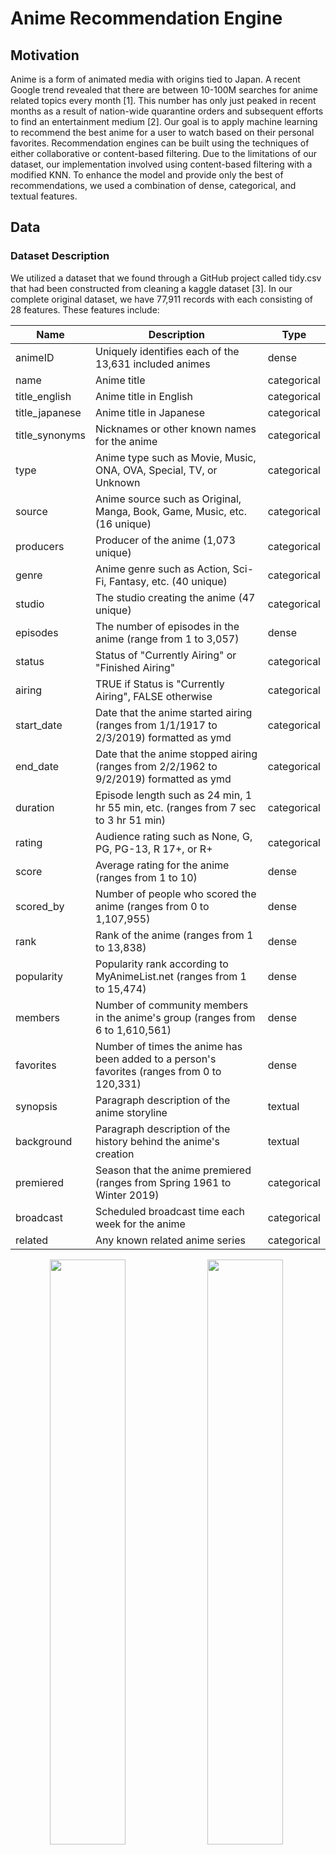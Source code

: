 # Anime Recommendation Engine

## Motivation
Anime is a form of animated media with origins tied to Japan. A recent Google trend revealed that there are between 10-100M searches for anime related topics every month [1]. This number has only just peaked in recent months as a result of nation-wide quarantine orders and subsequent efforts to find an entertainment medium [2]. Our goal is to apply machine learning to recommend the best anime for a user to watch based on their personal favorites. Recommendation engines can be built using the techniques of either collaborative or content-based filtering. Due to the limitations of our dataset, our implementation involved using content-based filtering with a modified KNN. To enhance the model and provide only the best of recommendations, we used a combination of dense, categorical, and textual features.

## Data

### Dataset Description
We utilized a dataset that we found through a GitHub project called tidy.csv that had been constructed from cleaning a kaggle dataset [3]. In our complete original dataset, we have 77,911 records with each consisting of 28 features. These features include: 

|Name|Description|Type|
|---|---|---|
|animeID|Uniquely identifies each of the 13,631 included animes|dense| 
|name|Anime title|categorical|  
|title_english|Anime title in English|categorical|    
|title_japanese|Anime title in Japanese|categorical|
|title_synonyms|Nicknames or other known names for the anime|categorical|
|type|Anime type such as Movie, Music, ONA, OVA, Special, TV, or Unknown|categorical|
|source|Anime source such as Original, Manga, Book, Game, Music, etc. (16 unique)|categorical|
|producers|Producer of the anime (1,073 unique)|categorical|
|genre|Anime genre such as Action, Sci-Fi, Fantasy, etc. (40 unique)|categorical|
|studio|The studio creating the anime (47 unique)|categorical|
|episodes|The number of episodes in the anime (range from 1 to 3,057)|dense|
|status|Status of "Currently Airing" or "Finished Airing"|categorical|
|airing|TRUE if Status is "Currently Airing", FALSE otherwise|categorical|
|start_date|Date that the anime started airing (ranges from 1/1/1917 to 2/3/2019) formatted as ymd|categorical|
|end_date|Date that the anime stopped airing (ranges from 2/2/1962 to 9/2/2019) formatted as ymd|categorical|
|duration|Episode length such as 24 min, 1 hr 55 min, etc. (ranges from 7 sec to 3 hr 51 min)|categorical|
|rating|Audience rating such as None, G, PG, PG-13, R 17+, or R+|categorical|
|score|Average rating for the anime (ranges from 1 to 10)|dense|
|scored_by|Number of people who scored the anime (ranges from 0 to 1,107,955)|dense|
|rank|Rank of the anime (ranges from 1 to 13,838)|dense|
|popularity|Popularity rank according to MyAnimeList.net (ranges from 1 to 15,474)|dense|
|members|Number of community members in the anime's group (ranges from 6 to 1,610,561)|dense|
|favorites|Number of times the anime has been added to a person's favorites (ranges from 0 to 120,331)|dense|
|synopsis|Paragraph description of the anime storyline|textual|
|background|Paragraph description of the history behind the anime's creation|textual|
|premiered|Season that the anime premiered (ranges from Spring 1961 to Winter 2019)|categorical|
|broadcast|Scheduled broadcast time each week for the anime|categorical|
|related|Any known related anime series|categorical|

<p align='center'>
<img src="/ML4Anime/graphs/Type Chart.PNG" style="float: left; width: 49%; margin-right: 1%; margin-bottom: 0.5em;"><img src="/ML4Anime/graphs/Source Chart.PNG" style="float: left; width: 49%; margin-right: 1%; margin-bottom: 0.5em;">
<p style="clear: both;"></p>
</p>

<p align='center'>Figure 1: Anime Count Comparisons by Type and Source</p>

<p align='center'>
<img src="/ML4Anime/graphs/Genre Chart.PNG" style="float: left; width: 49%; margin-right: 1%; margin-bottom: 0.5em;"><img src="/ML4Anime/graphs/Airing Chart.PNG" style="float: left; width: 49%; margin-right: 1%; margin-bottom: 0.5em;">
<p style="clear: both;"></p>
</p>

<p align='center'>
  Figure 2: Anime Count Comparison by Genre and Airing Status
</p>

<p align='center'>
<img src="/ML4Anime/graphs/Rating Chart.PNG" style="float: left; width: 49%; margin-right: 1%; margin-bottom: 0.5em;"><img src="/ML4Anime/graphs/Score Chart.PNG" style="float: left; width: 49%; margin-right: 1%; margin-bottom: 0.5em;">
<p style="clear: both;"></p>
</p>

<p align='center'>Figure 3: Anime Count Comparisons by Rating and Score</p>

<p align='center'>
<img src="/ML4Anime/graphs/Producer Score Chart.PNG" style="float: left; width: 49%; margin-right: 1%; margin-bottom: 0.5em;"><img src="/ML4Anime/graphs/Studio Score Chart.PNG" style="float: left; width: 49%; margin-right: 1%; margin-bottom: 0.5em;">
<p style="clear: both;"></p>
</p>

<p align='center'>Figure 4: Average Score of Most Reviewed Producers and Studios</p>

<p align='center'>
  <img src="/ML4Anime/graphs/Premier Decade.PNG" width="500"/>
</p>

<p align='center'>Figure 5: Anime Count by Decade of Premier</p>

### Pre-processing [techniques we used, cleaning text, one-hot encoding, normalizing, graphs, correlation matrix, word embeddings, talk about correlations, etc]

Before we were able to use the data, we first had to clean it by removing the unnecessary columns and replacing NA values with 0s. Although our dataset had 77,911 rows, many of these rows were duplicated multiple times for a single anime title. For example, the anime Cowboy Bebop was duplicated 17 times, once for each genre, each studio, and/or each producer that worked on the anime. To clean this up, we grouped all the anime together by title, and consolidated the information to remove the duplicated rows - ultimately condensing our dataset from 77,911 rows to 2,856 unique anime. Following this, we also one-hot encoded all of the categorical data columns (i.e. genre, studio, source, producers, rating, type). One-hot encoding not only reduced the number of rows in our dataset by ensuring that each anime only occupied one row, but also prepared the dataset for constructing the vectors during the data modelling phase.

In addition to the categorical data columns, our dataset conveniently held a wealth of information for us in the form of a textual synopsis for each anime. To utilize of this, we used a pretrained word2vec model by Google that was trained on the Google News corpus (over 300 billion words) to output 300-dimensional word vectors. The idea was to use the word embeddings to capture the semantics of the summary in an attempt to use these features to find other anime with similar summaries in semantics. In order to ensure that the input to the model was standardized, the synopsis for each anime was pre-processed to ensure that they were properly formatted and consisted of only words of interest. We removed all punctuations and capitalization, as well as common words such as “a”, “an”, and “in” using the list of default stopwords used by MySQL’s MyISAM search indexes [4]. This significantly reduced the amount of words we were working with as the size of our word bank decreased from 34354 to 21259, and the maximum length of the synopses decreased from 540 to 290. We then computed a 1x300 **synopsis summary vector** for each anime by plugging in every word of the synopsis into the word2vec model and averaging all of the vectors. Note, fictional words specific to an anime (such as "Geass" or names like "Lelouch") may not generate a resulting word embedding, in which case the word is simply ignored in the final calculation of the synopsis summary vector.

<p align='center'>
  <img src="/ML4Anime/graphs/synopsis_summary_vector.jpg" width="500"/>
</p>
<p align='center'>
  Figure 6: Synopsis summary vector
</p>

Ultimately, each anime had a corresponding feature vector of shape 1x414. To better understand our feature set and intrinsic relationships amongst features, the following correlation matrices (performed on subsets of features for visibility) were generated:
<p align='center'>
  <img src="/ML4Anime/graphs/stats_genre_corr_matrix.jpg" width="500"/>
</p>
<p align='center'>
  Figure 7: Correlation matrix for stats and genre features
</p>

The above *stats* correlation matrix shows many expected behaviors. For example: a very strong negative correlation between score and ranking, and a very strong positive correlation between members and number of favorites. Likewise, there are relatively strong positive correlations between the genres of "Ecchi" and "Harem", and "Fantasy" and "Magic". Particularly interesting was the fact that anime with the genre "Kids" had a much higher chance of being popular while anime labelled as "Romance" were more likely to be less popular. 


<p align='center'>
  <img src="/ML4Anime/graphs/stats_producecr_corr_matrix.jpg" width="500"/>
</p>
<p align='center'>
  Figure 8: Correlation matrix for stats and producer features
</p>
The above correlation matrix shows the correlation matrix for the subset of our features containing information on the producer. While there were many producers to consider, the more notable ones: Aniplex, a flagship animation company owned by Sony, and Dentsu, Japan's largest advertising company, had positive correlations with respect to their scores, number of favorites, and number of members. 

### PCA

Due to the fact that our feature space was so large (primarily as a result of using textual features), we attempted to reduce the feature space by using PCA. By graphing the summed captured variance of each component, we deduced that using 300 components out of the total 412 was suitable for our needs as it covered 98% of the variance of our feature set. This PCA'ed version of our feature set was then used in our KNN model to find the best anime recommendations. 

<p align='center'>
  <img src="/ML4Anime/graphs/PCA_captured_var.jpg" width="500"/>
</p>
<p align='center'>
  Figure 9: Captured variance of 300 components was 98%
</p>



In an attempt to better visualize the feature space, and the relative space and groupings of anime, we used PCA to convert down to 2D space. It is important to note that using 2 features only captures 12.2% of the total variance in our feature set, and thus the feature space visualization is not optimal but merely serves as a visualization to gain a better understanding of the dataset. 
<p align='center'>
  <img src="/ML4Anime/graphs/PCA-2D.jpg" width="500"/>
</p>
<p align='center'>
  Figure 10: PCA of feature space into 2D space
</p>

### DBSCAN

The PCA graph in 2 dimensional space showed clearly distinct clusters of anime which made us wonder exactly how these clusters formed and what type of anime were represented in each cluster. To tackle this problem, we converted our feature space to 300 dimensions (same feature space as our input to KNN), and performed DBSCAN, an unsupervised clustering algorithm. In order to properly use DBSCAN, we tuned the *minpts* parameter by hand such that not all the points were located in one cluster nor were there an exceptionally large number of noise points. Note, we could not use the heuristic of minpts <= D+1, because D would have been set to ~301 or ~13% of our entire dataset. We set *minpts*=3. *Epsilon* was tuned by graphing and sorting the distances of the 10th nearest neighbor of each point in 300 dimensional space. The “elbow method” was used to set *epsilon* to 30.

<p align='center'>
  <img src="/ML4Anime/graphs/DBSCAN_elbow_method.jpg" width="500"/>
</p>
<p align='center'>
  Figure 11: Elbow method to tune the epsilon parameter for DBSCAN
</p>

The resulting DBSCAN consisted of 4 clusters and 97 noise points. Below is a representation in 2D space.
<p align='center'>
  <img src="/ML4Anime/graphs/DBSCAN.jpg" width="500"/>
</p>
<p align='center'>
  Figure 12: DBSCAN on PCA of feature space
</p>

Below is a deeper dive into a subset of specific anime within each cluster:

<p align='center'>
  <table>
    <thead>
      <tr>
        <th>Cluster 1</th>
        <th>Cluster 2</th>
        <th>Cluster 3</th>
        <th>Cluster 4</th>
        <th>Cluster Outlier</th>
      </tr>
    </thead>
    <tbody>
      <tr>
        <td><img src="/ML4Anime/graphs/cluster1_topk.jpg" width="500"/></td>
        <td><img src="/ML4Anime/graphs/cluster2_topk.jpg" width="500"/></td>
        <td><img src="/ML4Anime/graphs/cluster3_topk.jpg" width="500"/></td>
        <td><img src="/ML4Anime/graphs/cluster4_topk.jpg" width="500"/></td>
        <td><img src="/ML4Anime/graphs/cluster_outlier_topk.jpg" width="500"/></td>
      </tr>
    </tbody>
  </table>
</p>
<p align='center'>
  Figure 13: Top-15 anime represented in each cluster
</p>

## Modelling & Results
### Modelling [average of the vector representation of each anime, what distance metric was used, etc]
The KNN algorithm seeks to find the k most similar anime to the current anime. However, often times it is very difficult for users to be able to capture the full breadth of their anime preferences in a single anime. In our modified KNN algorithm, we allow users to input an arbitrary amount of anime that they like in an attempt to better understand and recommend anime catered to their preference. Assume a user inputs *n* different anime that they enjoyed. To model this, we average out the *n* feature vectors of each of those anime and compute KNN on this new vector that ideally captures the essence of each of their preferred animes.
<p align='center'>
  <img src="/ML4Anime/graphs/KNN_input_vector.jpg" width="500"/>
</p>
<p align='center'>
  Figure 14: KNN input vector
</p>
<p align='center'>
  <img src="/ML4Anime/graphs/KNN_input.jpg" width="500"/>
</p>
<p align='center'>
  Figure 15: Graphical representation of KNN input vector
</p>

There were two distance metrics that we considered for our modelling. The first, and preferred method, was using cosine similarity. Cosine distance is defined as:
<p align='center'>
  <img src="http://latex.codecogs.com/gif.latex?%5Ccos%5Ctheta%20%3D%20%5Cfrac%7B%5Coverrightarrow%7Ba%7D%5Ccdot%20%5Coverrightarrow%7Bb%7D%7D%7B%5Cleft%20%5C%7C%20%5Coverrightarrow%7Ba%7D%20%5Cright%20%5C%7C%5Cleft%20%5C%7C%20%5Coverrightarrow%7Bb%7D%20%5Cright%20%5C%7C%7D"/>
</p>
and measures the angle between our input average feature vector and each of the feature vectors for anime in the dataset. We preferred cosine similarity as a distance measurement due to the way our dataset values were distributed.
To process our data, we one-hot encoded our categorical data values, like genre, studio, and source. These columns were represented in our processed data in 1s and 0s. In comparison, our originally quantitative feature data values, such as episodes, which had values ranging from 1 to 1787, and scored_by, with minimum at 8 and maximum value 1107995, were much greater than our one-hot encoded values, and could possibly skew our KNN results towards the originally quantitative features. With this in mind, we implemented Cosine similarity as a distance measurement because it focuses on the angle between the vectors, and does not consider the respective weights or magnitudes of the vectors.
<p align='center'>
  <img src="/ML4Anime/graphs/anime_df_head.jpg" width="500"/>
</p>
<p align='center'>
  Figure 16: Anime Dataset example data, genre_Action (far right) is an example of one-hot encoding of categorical feature genre
</p>

Our alternative distance metric was using Euclidean distance, measured by:
<p align='center'>
  <img src="http://latex.codecogs.com/gif.latex?d%5Cleft%20%28%20x%2Cy%20%5Cright%20%29%3D%5Csqrt%7B%5Cleft%20%5C%7C%20%5Coverrightarrow%7Ba%7D-%5Coverrightarrow%7Bb%7D%20%5Cright%20%5C%7C%5E%7B2%7D%7D"/>
</p>
Euclidean distance, in contrast to Cosine distance, is similar to measuring the actual distance between the two vectors, and is thus affected by angle and magnitude of the vectors. We implemented Euclidean distance as an alternative distance measurement because we were interested in seeing how the different distance functions would perform comparatively to each other.

For our KNN implementation, we compare the distance values of each feature vector to our input average vector. When considering Euclidean distance, this can be compared directly (ex. d(x1,average) = 7.8 < 12 = d(x2,average)). However, the same does not apply for Cosine similarity. A Cosine similarity value (CosTheta) of 0 actually corresponds to an angle of 90 degrees, while a Cosine similarity of 1 corresponds with 0, so they cannot be compared as is. Specifically, we have to shift our Cosine similarity such that a low Cosine distance value corresponds with a low angle. We chose to implement this by representing Cosine distance as:
<p align='center'>
  <img src="http://latex.codecogs.com/gif.latex?1-%5Ccos%5Ctheta%20%3D%201-%5Cfrac%7B%5Coverrightarrow%7Ba%7D%5Ccdot%20%5Coverrightarrow%7Bb%7D%7D%7B%5Cleft%20%5C%7C%20%5Coverrightarrow%7Ba%7D%20%5Cright%20%5C%7C%5Cleft%20%5C%7C%20%5Coverrightarrow%7Bb%7D%20%5Cright%20%5C%7C%7D"/>
</p>
which then ensures minimum angle, 0 degrees, is represented as 1-Cos(0) and thus a minimum Cosine distance value of 0 as well. In contrast, now for an angle of 90 degrees, Cosine distance = 1-Cos(90) = 1-Cos(-90) = 1, and for an angle of 180 degrees, Cosine distance = 1-Cos(180) = 2, the maximum Cosine distance value.

### Results [show results of KNN before normalizing/PCA, then after KNN on normalized or PCA'd dataset, show examples of results, no way to validate results] --> DON'T PANIC, IS WRITTEN SO IT DOESN'T SOUND LIKE A DRUNK STATISTICIAN

EXAMPLE 1, From a single anime title: ['Attack on Titan']
Cosine:
 - unaltered:
    - std dist of inputs: 1.1102230246251565e-16 = ~0
    - dists = (SAO) 4.530671473179648e-05, (DBall Z) 4.819235587816273e-05, (CG: Lelouch R2) 5.287712560930746e-05, (Death Note) 5.83510934309972e-05, (One Punch) 0.00015996019294139963
    - avg dist = 7.29374965183327e-05
 - normalized:
    - std dist of inputs: 2.220446049250313e-16 = ~0
    - dists = (AoT2) 0.26543022986850695, (FullmetalA:B) 0.3679197969434186, (Death Note) 0.3889958931658123, (CG: Lelouch) 0.4021520815895975, (CG: Lelouch R2) 0.44321354005664404
    - avg dist = 0.37354230832479585
Euclidean:
 - unaltered:
    - std dist of inputs: 0
    - dists = (SAO) 68802.63893112267, (Death Note) 132434.60037360518, (FullmetalA:B) 261364.26396249462, (One Punch) 384929.0819958142, (TokyGh) 459418.3602375047
    - avg dist = 261389.7891001083
 - normalized:
    - std dist of inputs: 0
    - dists = (AoT2) 17.510729395599363, (CG: Lelouch) 21.16861555221369, (CG: Lelouch R2) 21.6011141401997, (FullmetalA:B) 22.11454385187206, (AkagaKill) 22.316987243582993
    - avg dist = 20.94239803669356

EXAMPLE 2, From a single series of anime:
['Attack on Titan', 'Attack on Titan: Since That Day', 'Attack on Titan: Crimson Bow and Arrow', 'Attack on Titan: Wings of Freedom', 'Attack on Titan Season 2', 'Attack on Titan: Junior High', 'Attack on Titan Season 3']
INPUT KEY TAKEAWAY: 'Attack on Titan: Since That Day', 'Attack on Titan: Crimson Bow and Arrow', 'Attack on Titan: Wings of Freedom' HAVE SYNOPSIS KEY WORD RECAP
Cosine:
 - unaltered:
    - std dist of inputs: 0.002418394815451697
    - dists = (anohana) 9.243968509209388e-06, (Madoka Movie:Rebellion) 1.4041475445925045e-05, (KnB) 1.4216072585004902e-05, (VampKnight) 2.5147262486702182e-05, (MaidSama) 2.685434382887486e-05
    - avg dist = 1.7900624571143276e-05
 - normalized:
    - std dist of inputs: 0.7088001950884713
    - dists = (Gun Sam Recap) 0.12449084087983442, (Mar Comes in Lion, Recap) 0.1873596877060505, (Berserk: RW, Recap) 0.24814293848774793, (Can't Play H, Recap) 0.26447939233367723, (Tsukigakirei:FH Roadsofar, Recap) 0.3143294973705817
         - ALL RESULTS HAD SYNOPSIS KEY WORD RECAP
    - avg dist = 0.22776047135557836
Euclidean:
 - unaltered:
    - std dist of inputs: 1339680.4229659091
    - dists = 10003.85877635081, 10933.50047045591, 13918.156580823528, 16494.108909603467, 18196.803745831003
    - avg dist = 13909.285696612944
 - normalized:
    - std dist of inputs: 33.11076563385372
    - dists = (Marches Comes in, Recap) 21.316819634794932, (P4, Recap) 27.079444891045924, (FullmetalA: Prem) 29.639697080204925, (Shiki Spec) 29.800487426576534, (Robot Girls Z) 30.68676447637702
    - avg dist = 27.704642701799866
 NORMALIZED WEIGHTED TOWARD SYNOPSIS WORDING, ESP SINCE MANY INPUTS EMPHASIZED SAME WORDS (ESP Recap, episode, member, team)

EXAMPLE 3, From a relatively similar assortment of anime:
['Attack on Titan', 'Attack on Titan Season 2', 'Bungo Stray Dogs', 'My Hero Academia 3', 'Nanbaka', 'Nanbaka: Season 2', 'Nanbaka: Idiots with Student Numbers!', 'One Punch Man']
SHARED THEMES: survival, human, hero, villain, criminal, police, school, attack
Cosine:
 - unaltered:
    - std dist of inputs: 0.0017375156554714224
    - dists = (FA) 7.402229651454206e-06, (FutureDiary) 9.449234395830786e-06, (Elfen Lied) 9.735515303366249e-06, (parasyte) 2.1410417397671466e-05, (My Teen RomCom) 2.5915295883027767e-05
    - avg dist = 1.4782538526270095e-05
 - normalized:
    - std dist of inputs: 0.2960341531481663
    - dists = (FA:B) 0.5021160342395171, (BNHA) 0.5136357132006636, (CG: Lelouch) 0.5229063917691104, (Death Note) 0.5254783458286789, (CG: Lelouch R2) 0.5267359451522967
    - avg dist = 0.5181744860380534
Euclidean:
 - unaltered: 1149911.695198837
    - std dist of inputs:
    - dists = (OuranHost) 8961.677379548775, (MaidSama) 13454.206774389815, (My Teen RomCom) 15365.794548705582, (Princess Mononoke) 18975.944106107854, (Overlord) 19197.709996068443
    - avg dist = 15191.066560964095
 - normalized:
    - std dist of inputs: 20.277913908002063
    - dists = (JoJo:diamond) 12.126737693135617, (Re:CREATORS) 12.391090152953039, (AkagaKill) 12.403364654252414, (Drifters) 12.473460788797862, (JoJo:Stardust) 12.762186996451366
    - avg dist = 12.431368057118059
  ESP FOR GROUPS OF SIMILAR ANIMES, IF INPUT DESCRIPTIONS HAVE OVERLAPPING WORDS, OUTPUT ANIME DESCRIPTIONS HAVE SIMILAR WORDS

EXAMPLE 4, From different anime genres:
['AKIRA', 'Desert Punk', 'Naruto', 'D.N.Angel', 'Rurouni Kenshin']
THEMES: violence, attack, threat, friend, boy, fight, war, Japan, pain, kill
Cosine:
 - unaltered:
    - std dist of inputs: 8.944825003198709e-05
    - dists = (anohana) 1.0174170220200729e-05, (parasyte) 1.365511339768144e-05, (elfen lied) 1.365511339768144e-05, (futdiary) 2.9363935019621756e-05, (VampKn) 3.679790838173602e-05
    - avg dist = 2.3868724349518367e-05
 - normalized:
    - std dist of inputs: 0.5418947476198352
    - dists = (Nar:Shipp) 0.5164024347689984, (Bleach) 0.5350601782020765, (DBall Z) 0.5434340748772342, (TokyGhA) 0.5957931835361809, (Reborn!) 0.5970884948336466
    - avg dist = 0.5575556732436272
   SIMILARITIES IN GENRE??? ESP ACTION, MAGIC
Euclidean:
 - unaltered:
    - std dist of inputs: 50161.62563486801
    - dists = (HQ 2) 6305.243367556172, (Nisemonogatari) 10319.209978109777, (School Day) 12258.909680448818, (WolfChil) 12704.433826394961, (KnB 2) 12971.85888178294
    - avg dist = 10911.931146858533
 - normalized:
    - std dist of inputs: 12.048349500982189
    - dists = (JoJo:Star) 11.159525380754072, (Drifters) 11.248731517957328, (JoJo) 11.547824097220207, (Evangelion:3) 11.63044258371916, (Re:CREATORS) 11.683175678594893
    - avg dist = 11.453939851649132
  RETURNED THEMES: friend, pain, attack, threat, battle, bloody, kill

UNALTERED, EUCLIDEAN ALWAYS SKEWED TOWARD MAINSTREAM VALUES, ESP IF INCLUDE A MAINSTREAM ANIME (large scored_by count)


## Conclusion

[summary of results/things learned].

Though this approach yielded interesting results, there are some aspects that could be improved. For instance, our current dataset separates out different animes within the same series. Therefore, it could recommend a user who inputs an anime in the series, another anime within the same series. This is obviously not an ideal outcome because avid anime watchers likely would not be getting anything meaningful out of the recommendation engine. Rather, we want to be able to introduce people to new anime that they otherwise might not have known of. One way to address this issue is to compress all of the animes in a series down to one row which would completely eliminate the possibility of these types of results. We could also introduce random noise, not only to mitigate this problem but also so that the results are more likely to be new and interesting to the users. 


### References

[1] Ellis, Theo J. "How the Anime Industry Has Grown Since 2004, According to Google Trends." _Anime Motivation_, animemotivation.com, 23 June 2018, https://animemotivation.com/anime-industry-growth-2004-to-2018/.      

[2] Ellis, Theo J. "Why The Coronavirus Has Made Anime More Popular Than Ever." _Anime Motivation_, animemotivation.com, 24 March 2020, https://animemotivation.com/coronavirus-has-made-anime-more-popular/.      

[3] Mock, Thomas. "Anime Dataset." _GitHub_, GitHub, Inc., 22 April 2019, https://github.com/rfordatascience/tidytuesday/tree/master/data/2019/2019-04-23.

[4] "Full-Text Stopwords." _MySQL_, Oracle Corporation, https://dev.mysql.com/doc/refman/8.0/en/fulltext-stopwords.html.

